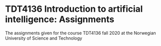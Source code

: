 # TDT4136 Introduction to artificial intelligence: Assignments
The assignments given for the course TDT4136 fall 2020 at the Norwegian University of Science and Technology
